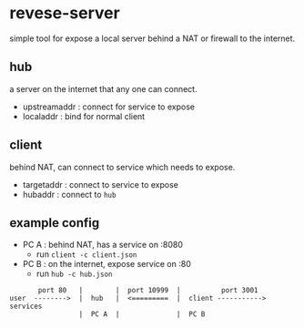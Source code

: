 # revese-server

simple tool for expose a local server behind a NAT or firewall to the internet.


## hub

a server on the internet that any one can connect.

* upstreamaddr : connect for service to expose
* localaddr : bind for normal client


## client

behind NAT, can connect to service which needs to expose.

* targetaddr : connect to service to expose
* hubaddr : connect to `hub`

## example config

* PC A : behind NAT, has a service on :8080
  * run `client -c client.json`
* PC B : on the internet, expose service on :80
  * run `hub -c hub.json`

````
       port 80   |        |  port 10999  |          port 3001
user  -------->  |  hub   |  <=========  |  client ----------->  services
                 |  PC A  |              |  PC B
````

